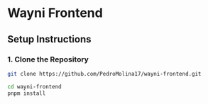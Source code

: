 # Wayni Frontend

## Setup Instructions

### 1. Clone the Repository

```bash
git clone https://github.com/PedroMolina17/wayni-frontend.git

cd wayni-frontend
pnpm install
